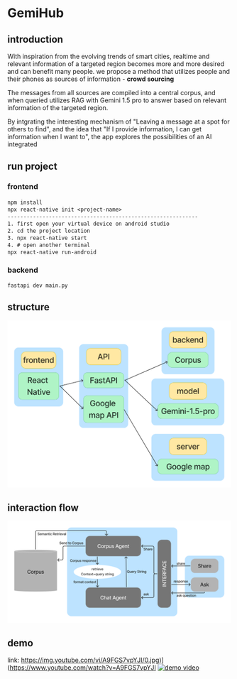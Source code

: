 # GemiHub
## introduction
With inspiration from the evolving trends of smart cities, realtime and relevant information of a targeted region becomes more and more desired and can benefit many people. 
we propose a method that utilizes people and their phones as sources of information - **crowd sourcing**

The messages from all sources are compiled into a central corpus, and when queried utilizes RAG with Gemini 1.5 pro to answer based on relevant information of the targeted region.

By intgrating the interesting mechanism of "Leaving a message at a spot for others to find", and the idea that "If I provide information, I can get information when I want to", the app explores the possibilities of an AI integrated

## run project
### frontend
```
npm install
npx react-native init <project-name>
------------------------------------------------------------
1. first open your virtual device on android studio
2. cd the project location
3. npx react-native start
4. # open another terminal
npx react-native run-android
```
### backend
```
fastapi dev main.py
```
## structure
![structure](./structure.png)

## interaction flow
![interaction](./interaction_flow.png)

## demo
link: https://img.youtube.com/vi/A9FGS7vpYJI/0.jpg)](https://www.youtube.com/watch?v=A9FGS7vpYJI
[![demo video](https://img.youtube.com/vi/A9FGS7vpYJI/0.jpg)](https://www.youtube.com/watch?v=A9FGS7vpYJI)
